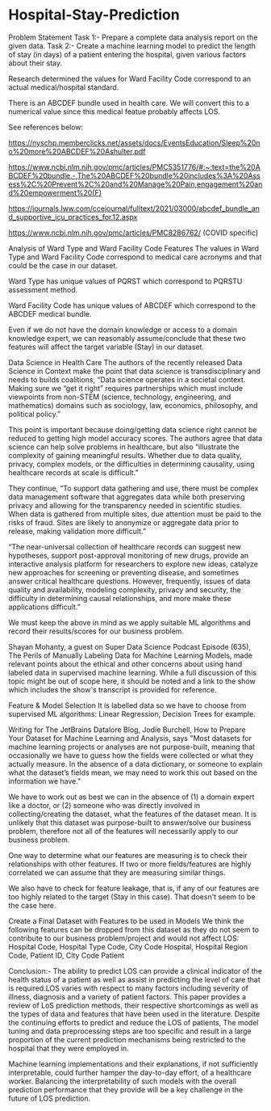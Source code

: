 # Hospital-Stay-Prediction
Problem Statement  Task 1:- Prepare a complete data analysis report on the given data.  Task 2:- Create a machine learning model to predict the length of stay (in days) of a patient entering the hospital, given various factors about their stay.

Research determined the values for Ward Facility Code correspond to an actual medical/hospital standard.

There is an ABCDEF bundle used in health care. We will convert this to a numerical value since this medical featue probably affects LOS.

See references below:

https://nyschp.memberclicks.net/assets/docs/EventsEducation/Sleep%20no%20more%20ABCDEF%20Ashulter.pdf

https://www.ncbi.nlm.nih.gov/pmc/articles/PMC5351776/#:~:text=the%20ABCDEF%20bundle.-,The%20ABCDEF%20bundle%20includes%3A%20Assess%2C%20Prevent%2C%20and%20Manage%20Pain,engagement%20and%20empowerment%20(F)

https://journals.lww.com/ccejournal/fulltext/2021/03000/abcdef_bundle_and_supportive_icu_practices_for.12.aspx

https://www.ncbi.nlm.nih.gov/pmc/articles/PMC8286762/ (COVID specific)

Analysis of Ward Type and Ward Facility Code Features
The values in Ward Type and Ward Facility Code correspond to medical care acronyms and that could be the case in our dataset.

Ward Type has unique values of PQRST which correspond to PQRSTU assessment method.

Ward Facility Code has unique values of ABCDEF which correspond to the ABCDEF medical bundle.

Even if we do not have the domain knowledge or access to a domain knowledge expert, we can reasonably assume/conclude that these two features will affect the target variable (Stay) in our dataset.

Data Science in Health Care
The authors of the recently released Data Science in Context make the point that data science is transdisciplinary and needs to builds coalitions, “Data science operates in a societal context. Making sure we “get it right” requires partnerships which must include viewpoints from non-STEM (science, technology, engineering, and mathematics) domains such as sociology, law, economics, philosophy, and political policy.”

This point is important because doing/getting data science right cannot be reduced to getting high model accuracy scores. The authors agree that data science can help solve problems in healthcare, but also “illustrate the complexity of gaining meaningful results. Whether due to data quality, privacy, complex models, or the difficulties in determining causality, using healthcare records at scale is difficult.”

They continue, “To support data gathering and use, there must be complex data management software that aggregates data while both preserving privacy and allowing for the transparency needed in scientific studies. When data is gathered from multiple sites, due attention must be paid to the risks of fraud. Sites are likely to anonymize or aggregate data prior to release, making validation more difficult.”

“The near-universal collection of healthcare records can suggest new hypotheses, support post-approval monitoring of new drugs, provide an interactive analysis platform for researchers to explore new ideas, catalyze new approaches for screening or preventing disease, and sometimes answer critical healthcare questions. However, frequently, issues of data quality and availability, modeling complexity, privacy and security, the difficulty in determining causal relationships, and more make these applications difficult.”

We must keep the above in mind as we apply suitable ML algorithms and record their results/scores for our business problem.

Shayan Mohanty, a guest on Super Data Science Podcast Episode (635), The Perils of Manually Labeling Data for Machine Learning Models, made relevant points about the ethical and other concerns about using hand labeled data in supervised machine learning. While a full discussion of this topic might be out of scope here, it should be noted and a link to the show which includes the show's transcript is provided for reference.

Feature & Model Selection
It is labelled data so we have to choose from supervised ML algorithms: Linear Regression, Decision Trees for example.

Writing for The JetBrains Datalore Blog, Jodie Burchell, How to Prepare Your Dataset for Machine Learning and Analysis, says "Most datasets for machine learning projects or analyses are not purpose-built, meaning that occasionally we have to guess how the fields were collected or what they actually measure. In the absence of a data dictionary, or someone to explain what the dataset’s fields mean, we may need to work this out based on the information we have."

We have to work out as best we can in the absence of (1) a domain expert like a doctor, or (2) someone who was directly involved in collecting/creating the dataset, what the features of the dataset mean. It is unlikely that this dataset was purpose-built to answer/solve our business problem, therefore not all of the features will necessarily apply to our business problem.

One way to determine what our features are measuring is to check their relationships with other features. If two or more fields/features are highly correlated we can assume that they are measuring similar things.

We also have to check for feature leakage, that is, if any of our features are too highly related to the target (Stay in this case). That doesn't seem to be the case here.

Create a Final Dataset with Features to be used in Models
We think the following features can be dropped from this dataset as they do not seem to contribute to our business problem/project and would not affect LOS: Hospital Code, Hospital Type Code, City Code Hospital, Hospital Region Code, Patient ID, City Code Patient


Conclusion:-
The ability to predict LOS can provide a clinical indicator of the health status of a patient as well as assist in predicting the level of care that is required.LOS varies with respect to many factors including severity of illness, diagnosis and a variety of patient factors. This paper provides a review of LoS prediction methods, their respective shortcomings as well as the types of data and features that have been used in the literature. Despite the continuing efforts to predict and reduce the LOS of patients, The model tuning and data preprocessing steps are too specific and result in a large proportion of the current prediction mechanisms being restricted to the hospital that they were employed in.

Machine learning implementations and their explanations, if not sufficiently interpretable, could further hamper the day-to-day effort, of a healthcare worker. Balancing the interpretability of such models with the overall prediction performance that they provide will be a key challenge in the future of LOS prediction.
